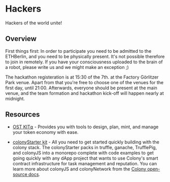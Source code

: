 # Hackers
Hackers of the world unite!

## Overview
First things first: In order to participate you need to be admitted to the ETHBerlin, and you need to be physically
present. It's not possible therefore to join in remotely. If you have your consciousness uploaded to the brain of a robot,
please write us and we might make an exception ;)

The hackathon registeration is at 15:30 of the 7th. at the Factory Görlitzer Park venue. Apart from that
you're free to choose one of the venues for the first day, until 21:00. Afterwards, everyone should be
present at the main venue, and the team formation and hackathon kick-off will happen nearly at midnight.

## Resources
- [OST KIT⍺](https://dev.ost.com/docs/simpletoken.html) - Provides you with tools to design, plan, mint, and manage your token economy with ease.

- [colonyStarter kit](https://github.com/JoinColony/colonyStarter) - All you need to get started quickly building with the colony stack. The colonyStarter packs in truffle, ganache, TrufflePig, and colonyJS into a monorepo complete with code examples to get going quickly with any dApp project that wants to use Colony's smart contract infrastructure for task management and reputation. You can learn more about colonyJS and colonyNetwork from the [Colony open-source docs](https://docs.colony.io/).
